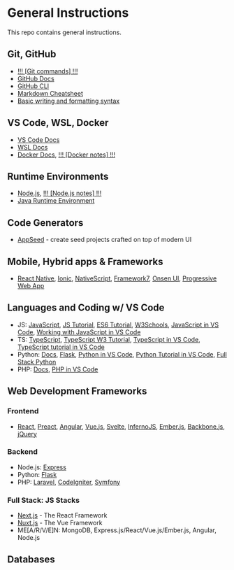 # General Instructions
This repo contains general instructions.

## Git, GitHub
- [!!! [Git commands] !!!](git-commands.md)
- [GitHub Docs](https://docs.github.com/en)
- [GitHub CLI](https://docs.github.com/en/github-cli)
- [Markdown Cheatsheet](https://github.com/adam-p/markdown-here/wiki/Markdown-Cheatsheet)
- [Basic writing and formatting syntax](https://docs.github.com/en/get-started/writing-on-github/getting-started-with-writing-and-formatting-on-github/basic-writing-and-formatting-syntax)

## VS Code, WSL, Docker
- [VS Code Docs](https://code.visualstudio.com/docs)
- [WSL Docs](https://learn.microsoft.com/en-us/windows/wsl/)
- [Docker Docs](https://docs.docker.com/), [!!! [Docker notes] !!!](docker-notes.md)

## Runtime Environments
- [Node.js](https://nodejs.org/en), [!!! [Node.js notes] !!!](nodejs-notes.md)
- [Java Runtime Environment](https://dev.java/)

## Code Generators
- [AppSeed](https://appseed.us/) - create seed projects crafted on top of modern UI

## Mobile, Hybrid apps & Frameworks
- [React Native](https://reactnative.dev/), [Ionic](https://ionicframework.com/), [NativeScript](https://nativescript.org/), [Framework7](https://framework7.io/), [Onsen UI](https://onsen.io/), [Progressive Web App](https://web.dev/progressive-web-apps/)

## Languages and Coding w/ VS Code
- JS: [JavaScript](https://javascript.info/), [JS Tutorial](https://www.javascripttutorial.net/), [ES6 Tutorial](https://www.javascripttutorial.net/es6/), [W3Schools](https://www.w3schools.com/js/), [JavaScript in VS Code](https://code.visualstudio.com/docs/languages/javascript), [Working with JavaScript in VS Code](https://code.visualstudio.com/docs/nodejs/working-with-javascript)
- TS: [TypeScript](https://www.typescriptlang.org/), [TypeScript W3 Tutorial](https://www.w3schools.com/typescript/), [TypeScript in VS Code](https://code.visualstudio.com/docs/languages/typescript), [TypeScript tutorial in VS Code](https://code.visualstudio.com/docs/typescript/typescript-tutorial)
- Python: [Docs](https://www.python.org/doc/), [Flask](https://flask.palletsprojects.com/en/2.3.x/), [Python in VS Code](https://code.visualstudio.com/docs/languages/python), [Python Tutorial in VS Code](https://code.visualstudio.com/docs/python/python-tutorial), [Full Stack Python](https://www.fullstackpython.com/)
- PHP: [Docs](https://www.php.net/manual/en/), [PHP in VS Code](https://code.visualstudio.com/docs/languages/php)

## Web Development Frameworks

### Frontend
- [React](https://reactjs.org/), [Preact](https://preactjs.com/), [Angular](https://angular.io/), [Vue.js](https://vuejs.org/), [Svelte](https://svelte.dev/), [InfernoJS](https://www.infernojs.org/), [Ember.js](https://emberjs.com/), [Backbone.js](https://backbonejs.org/), [jQuery](https://jquery.com/)

### Backend
- Node.js: [Express](https://expressjs.com/)
- Python: [Flask](https://flask.palletsprojects.com/en/2.3.x/)
- PHP: [Laravel](https://laravel.com/), [CodeIgniter](https://codeigniter.com/), [Symfony](https://symfony.com/)

### Full Stack: JS Stacks
- [Next.js](https://nextjs.org/) - The React Framework
- [Nuxt.js](https://nuxtjs.org/) - The Vue Framework
- ME[A/R/V/E]N: MongoDB, Express.js/React/Vue.js/Ember.js, Angular, Node.js

## Databases


